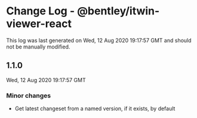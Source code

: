 # Change Log - @bentley/itwin-viewer-react

This log was last generated on Wed, 12 Aug 2020 19:17:57 GMT and should not be manually modified.

## 1.1.0
Wed, 12 Aug 2020 19:17:57 GMT

### Minor changes

- Get latest changeset from a named version, if it exists, by default

